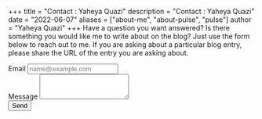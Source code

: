 +++
title = "Contact : Yaheya Quazi"
description = "Contact : Yaheya Quazi"
date = "2022-06-07"
aliases = ["about-me", "about-pulse", "pulse"]
author = "Yaheya Quazi"
+++
Have a question you want answered? Is there something you would like me to write about on the blog? Just use the form below to reach out to me.   If you are asking about a particular blog entry, please share the URL of the entry you are asking about.

<form action="https://formspree.io/f/mzbowdqw" method="POST">
  <div class="form-group">
    <label for="LabelForEmail">Email</label>
    <input type="email" class="form-control" id="email" placeholder="name@example.com" name="email" required>
  </div>
  <div class="form-group">
    <label for="LabelForMessage">Message</label>
    <textarea class="form-control" id="Message" rows="3" name="message"></textarea>
  </div>
  <button type="submit" class="btn btn-primary">Send</button>
  <!--To detect spammers -->
  <input type="text" name="_gotcha" style="display:none" />
</form>